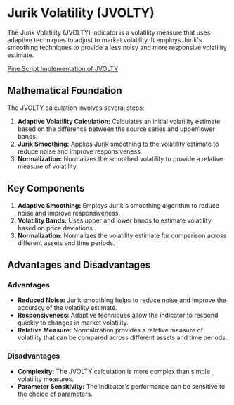 # Jurik Volatility (JVOLTY)

The Jurik Volatility (JVOLTY) indicator is a volatility measure that uses adaptive techniques to adjust to market volatility. It employs Jurik's smoothing techniques to provide a less noisy and more responsive volatility estimate.

[Pine Script Implementation of JVOLTY](https://github.com/mihakralj/pinescript/blob/main/indicators/volatility/jvolty.pine)

## Mathematical Foundation

The JVOLTY calculation involves several steps:

1. **Adaptive Volatility Calculation:** Calculates an initial volatility estimate based on the difference between the source series and upper/lower bands.
2. **Jurik Smoothing:** Applies Jurik smoothing to the volatility estimate to reduce noise and improve responsiveness.
3. **Normalization:** Normalizes the smoothed volatility to provide a relative measure of volatility.

## Key Components

1. **Adaptive Smoothing:** Employs Jurik's smoothing algorithm to reduce noise and improve responsiveness.
2. **Volatility Bands:** Uses upper and lower bands to estimate volatility based on price deviations.
3. **Normalization:** Normalizes the volatility estimate for comparison across different assets and time periods.

## Advantages and Disadvantages

### Advantages

* **Reduced Noise:** Jurik smoothing helps to reduce noise and improve the accuracy of the volatility estimate.
* **Responsiveness:** Adaptive techniques allow the indicator to respond quickly to changes in market volatility.
* **Relative Measure:** Normalization provides a relative measure of volatility that can be compared across different assets and time periods.

### Disadvantages

* **Complexity:** The JVOLTY calculation is more complex than simple volatility measures.
* **Parameter Sensitivity:** The indicator's performance can be sensitive to the choice of parameters.
